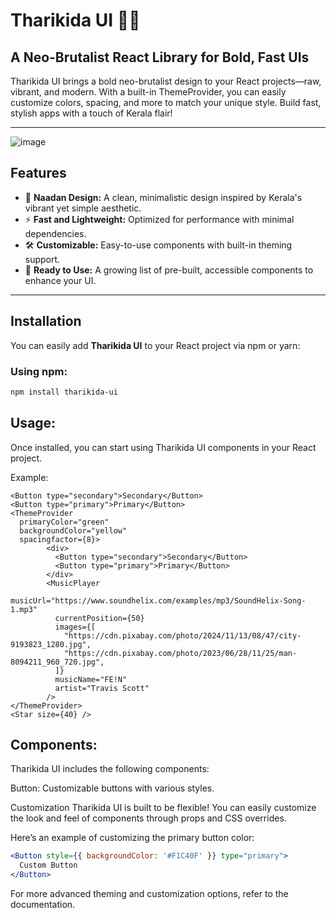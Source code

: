 # Tharikida UI 🚀🔥

## A Neo-Brutalist React Library for Bold, Fast UIs

Tharikida UI brings a bold neo-brutalist design to your React projects—raw, vibrant, and modern. With a built-in ThemeProvider, you can easily customize colors, spacing, and more to match your unique style. Build fast, stylish apps with a touch of Kerala flair!

---

![image](https://github.com/user-attachments/assets/a6d99e38-6668-44f4-8df5-7ed05c1e0be5)


## Features
- 🥥 **Naadan Design:** A clean, minimalistic design inspired by Kerala's vibrant yet simple aesthetic.  
- ⚡ **Fast and Lightweight:** Optimized for performance with minimal dependencies.  
- 🛠️ **Customizable:** Easy-to-use components with built-in theming support.  
- 🌴 **Ready to Use:** A growing list of pre-built, accessible components to enhance your UI.  

---

## Installation

You can easily add **Tharikida UI** to your React project via npm or yarn:

### Using npm:
```bash
npm install tharikida-ui
```
## Usage:
Once installed, you can start using Tharikida UI components in your React project.

Example:

```tsx
<Button type="secondary">Secondary</Button>
<Button type="primary">Primary</Button>
<ThemeProvider
  primaryColor="green"
  backgroundColor="yellow"
  spacingfactor={8}>
        <div>
          <Button type="secondary">Secondary</Button>
          <Button type="primary">Primary</Button>
        </div>
        <MusicPlayer
          musicUrl="https://www.soundhelix.com/examples/mp3/SoundHelix-Song-1.mp3"
          currentPosition={50}
          images={[
            "https://cdn.pixabay.com/photo/2024/11/13/08/47/city-9193823_1280.jpg",
            "https://cdn.pixabay.com/photo/2023/06/28/11/25/man-8094211_960_720.jpg",
          ]}
          musicName="FE!N"
          artist="Travis Scott"
        />
</ThemeProvider>
<Star size={40} />
```
## Components:
Tharikida UI includes the following components:

Button: Customizable buttons with various styles.

Customization
Tharikida UI is built to be flexible! You can easily customize the look and feel of components through props and CSS overrides.

Here’s an example of customizing the primary button color:

```jsx
<Button style={{ backgroundColor: '#F1C40F' }} type="primary">
  Custom Button
</Button>
```
For more advanced theming and customization options, refer to the documentation.
